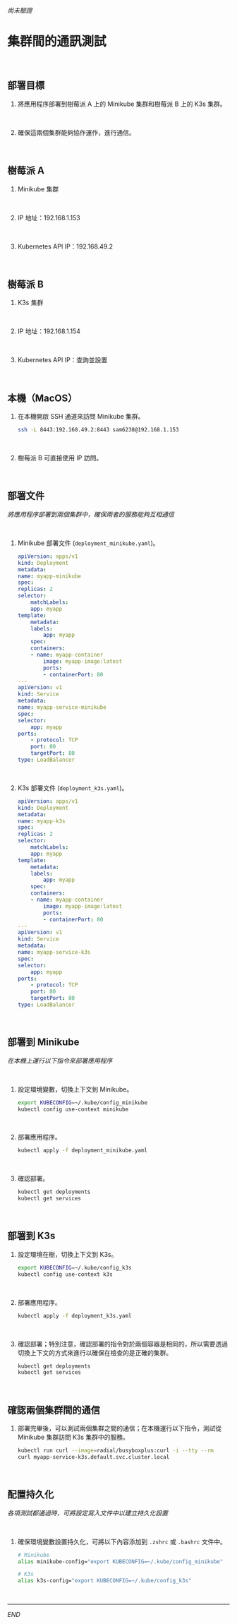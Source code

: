 _尚未驗證_

# 集群間的通訊測試

<br>

## 部署目標

1. 將應用程序部署到樹莓派 A 上的 Minikube 集群和樹莓派 B 上的 K3s 集群。

<br>

2. 確保這兩個集群能夠協作運作，進行通信。

<br>

## 樹莓派 A

1. Minikube 集群

<br>

2. IP 地址：192.168.1.153

<br>

3. Kubernetes API IP：192.168.49.2

<br>

## 樹莓派 B

1. K3s 集群

<br>

2. IP 地址：192.168.1.154

<br>

3. Kubernetes API IP：查詢並設置

<br>

## 本機（MacOS）

1. 在本機開啟 SSH 通道來訪問 Minikube 集群。

    ```bash
    ssh -L 8443:192.168.49.2:8443 sam6238@192.168.1.153
    ```

<br>

2. 樹莓派 B 可直接使用 IP 訪問。

<br>

## 部署文件

_將應用程序部署到兩個集群中，確保兩者的服務能夠互相通信_

<br>

1. Minikube 部署文件 (`deployment_minikube.yaml`)。

    ```yaml
    apiVersion: apps/v1
    kind: Deployment
    metadata:
    name: myapp-minikube
    spec:
    replicas: 2
    selector:
        matchLabels:
        app: myapp
    template:
        metadata:
        labels:
            app: myapp
        spec:
        containers:
        - name: myapp-container
            image: myapp-image:latest
            ports:
            - containerPort: 80
    ---
    apiVersion: v1
    kind: Service
    metadata:
    name: myapp-service-minikube
    spec:
    selector:
        app: myapp
    ports:
        - protocol: TCP
        port: 80
        targetPort: 80
    type: LoadBalancer
    ```

<br>

2. K3s 部署文件 (`deployment_k3s.yaml`)。

    ```yaml
    apiVersion: apps/v1
    kind: Deployment
    metadata:
    name: myapp-k3s
    spec:
    replicas: 2
    selector:
        matchLabels:
        app: myapp
    template:
        metadata:
        labels:
            app: myapp
        spec:
        containers:
        - name: myapp-container
            image: myapp-image:latest
            ports:
            - containerPort: 80
    ---
    apiVersion: v1
    kind: Service
    metadata:
    name: myapp-service-k3s
    spec:
    selector:
        app: myapp
    ports:
        - protocol: TCP
        port: 80
        targetPort: 80
    type: LoadBalancer
    ```

<br>

## 部署到 Minikube

_在本機上運行以下指令來部署應用程序_

<br>

1. 設定環境變數，切換上下文到 Minikube。

    ```bash
    export KUBECONFIG=~/.kube/config_minikube
    kubectl config use-context minikube
    ```

<br>

2. 部署應用程序。

    ```bash
    kubectl apply -f deployment_minikube.yaml
    ```

<br>

3. 確認部署。

    ```bash
    kubectl get deployments
    kubectl get services
    ```

<br>

## 部署到 K3s

1. 設定環境在樹，切換上下文到 K3s。

    ```bash
    export KUBECONFIG=~/.kube/config_k3s
    kubectl config use-context k3s
    ```

<br>

2. 部署應用程序。

    ```bash
    kubectl apply -f deployment_k3s.yaml
    ```

<br>

3. 確認部署；特別注意，確認部署的指令對於兩個容器是相同的，所以需要透過切換上下文的方式來進行以確保在檢查的是正確的集群。

    ```bash
    kubectl get deployments
    kubectl get services
    ```

<br>

## 確認兩個集群間的通信

1. 部署完畢後，可以測試兩個集群之間的通信；在本機運行以下指令，測試從 Minikube 集群訪問 K3s 集群中的服務。

    ```bash
    kubectl run curl --image=radial/busyboxplus:curl -i --tty --rm
    curl myapp-service-k3s.default.svc.cluster.local
    ```

<br>

## 配置持久化

_各項測試都通過時，可將設定寫入文件中以建立持久化設置_

<br>

1. 確保環境變數設置持久化，可將以下內容添加到 `.zshrc` 或 `.bashrc` 文件中。

    ```bash
    # Minikube
    alias minikube-config="export KUBECONFIG=~/.kube/config_minikube"

    # K3s
    alias k3s-config="export KUBECONFIG=~/.kube/config_k3s"
    ```

<br>

___

_END_